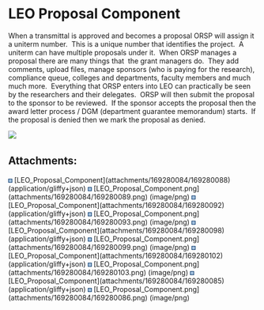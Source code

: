 # LEO Proposal Component

  

  

When a transmittal is approved and becomes a proposal ORSP will assign
it a uniterm number.  This is a unique number that identifies the
project.  A uniterm can have multiple proposals under it.  When ORSP
manages a proposal there are many things that  the grant managers do. 
They add comments, upload files, manage sponsors (who is paying for the
research), compliance queue, colleges and departments, faculty members
and much much more.  Everything that ORSP enters into LEO can
practically be seen by the researchers and their delegates.  ORSP will
then submit the proposal to the sponsor to be reviewed.  If the sponsor
accepts the proposal then the award letter process / DGM (department
guarantee memorandum) starts.  If the proposal is denied then we mark
the proposal as denied.

  

<img src="plugins/servlet/confluence/placeholder/unknown-macro"
class="wysiwyg-unknown-macro" />

## Attachments:

<img src="images/icons/bullet_blue.gif" width="8" height="8" />
[LEO_Proposal_Component](attachments/169280084/169280088)
(application/gliffy+json)  
<img src="images/icons/bullet_blue.gif" width="8" height="8" />
[LEO_Proposal_Component.png](attachments/169280084/169280089.png)
(image/png)  
<img src="images/icons/bullet_blue.gif" width="8" height="8" />
[LEO_Proposal_Component](attachments/169280084/169280092)
(application/gliffy+json)  
<img src="images/icons/bullet_blue.gif" width="8" height="8" />
[LEO_Proposal_Component.png](attachments/169280084/169280093.png)
(image/png)  
<img src="images/icons/bullet_blue.gif" width="8" height="8" />
[LEO_Proposal_Component](attachments/169280084/169280098)
(application/gliffy+json)  
<img src="images/icons/bullet_blue.gif" width="8" height="8" />
[LEO_Proposal_Component.png](attachments/169280084/169280099.png)
(image/png)  
<img src="images/icons/bullet_blue.gif" width="8" height="8" />
[LEO_Proposal_Component](attachments/169280084/169280102)
(application/gliffy+json)  
<img src="images/icons/bullet_blue.gif" width="8" height="8" />
[LEO_Proposal_Component.png](attachments/169280084/169280103.png)
(image/png)  
<img src="images/icons/bullet_blue.gif" width="8" height="8" />
[LEO_Proposal_Component](attachments/169280084/169280085)
(application/gliffy+json)  
<img src="images/icons/bullet_blue.gif" width="8" height="8" />
[LEO_Proposal_Component.png](attachments/169280084/169280086.png)
(image/png)  
